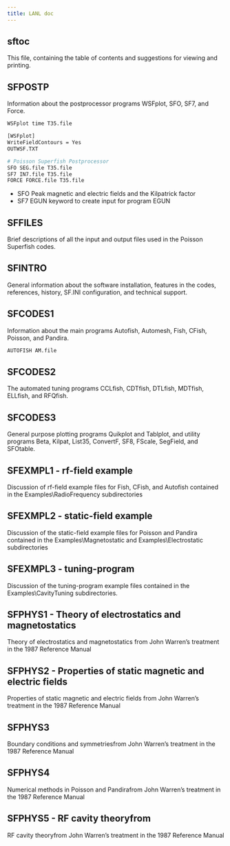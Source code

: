 ```yaml
---
title: LANL doc
---
```


## sftoc

This file, containing the table of contents and suggestions for viewing and printing.

## SFPOSTP

Information about the postprocessor programs WSFplot, SFO, SF7, and Force.

```bash
WSFplot time T35.file

[WSFplot]
WriteFieldContours = Yes
OUTWSF.TXT

# Poisson Superfish Postprocessor
SFO SEG.file T35.file
SF7 IN7.file T35.file
FORCE FORCE.file T35.file
```

- SFO Peak magnetic and electric fields and the Kilpatrick factor
- SF7 EGUN keyword to create input for program EGUN

## SFFILES

Brief descriptions of all the input and output files used in the Poisson Superfish codes.

## SFINTRO

General information about the software installation, features in the codes, references, history, SF.INI configuration, and technical support.

## SFCODES1

Information about the main programs Autofish, Automesh, Fish, CFish, Poisson, and Pandira.

```bash
AUTOFISH AM.file
```

## SFCODES2

The automated tuning programs CCLfish, CDTfish, DTLfish, MDTfish, ELLfish, and RFQfish.

## SFCODES3

General purpose plotting programs Quikplot and Tablplot, and utility programs Beta, Kilpat, List35, ConvertF, SF8, FScale, SegField, and SFOtable.

## SFEXMPL1 - rf-field example

Discussion of rf-field example files for Fish, CFish, and Autofish contained in the Examples\RadioFrequency subdirectories

## SFEXMPL2 - static-field example

Discussion of the static-field example files for Poisson and Pandira contained in the Examples\Magnetostatic and Examples\Electrostatic subdirectories

## SFEXMPL3 - tuning-program

Discussion of the tuning-program example files contained in the Examples\CavityTuning subdirectories.

## SFPHYS1 - Theory of electrostatics and magnetostatics

Theory of electrostatics and magnetostatics from John Warren’s treatment in the 1987 Reference Manual

## SFPHYS2 - Properties of static magnetic and electric fields

Properties of static magnetic and electric fields from John Warren’s treatment in the 1987 Reference Manual

## SFPHYS3

Boundary conditions and symmetriesfrom John Warren’s treatment in the 1987 Reference Manual

## SFPHYS4

Numerical methods in Poisson and Pandirafrom John Warren’s treatment in the 1987 Reference Manual

## SFPHYS5 - RF cavity theoryfrom

RF cavity theoryfrom John Warren’s treatment in the 1987 Reference Manual
